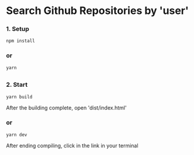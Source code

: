 # Search Github Repositories by 'user'

### 1. Setup

```console
npm install
```

### or

```console
yarn
```

##

### 2. Start

```console
yarn build
``` 

After the building complete, open 'dist/index.html'

### or

```console
yarn dev
``` 

After ending compiling, click in the link in your terminal



